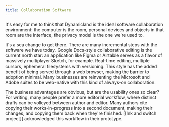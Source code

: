 ```yaml
---
title: Collaboration Software
---
```


It's easy for me to think that Dynamicland is the ideal software collaboration
environment: the computer is the room, personal devices and objects in that room
are the interface, the privacy model is the one we're used to.

It's a sea change to get there. There are many incremental steps with the
software we have today. Google Docs-style collaborative editing is the current
north star: an application like Figma or Airtable serves as a flavor of
massively multiplayer Sketch, for example. Real-time editing, multiple cursors,
ephemeral filesystems with versioning. This style has the added benefit of being
served through a web browser, making the barrier to adoption minimal. Many
businesses are reinventing the Microsoft and Adobe suites to be web-native with
this kind of always-on collaboration.

The business advantages are obvious, but are the usability ones so clear? For
writing, many people prefer a more editorial workflow, where distinct drafts can
be volleyed between author and editor. Many authors cite copying their
works-in-progress into a second document, making their changes, and copying them
back when they're finished. [[Ink and switch project]] acknowledged this
workflow in their prototype.

